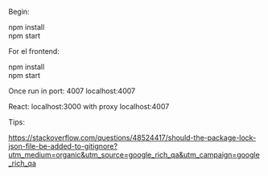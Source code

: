 Begin:

npm install
<br />
npm start

For el frontend:
 
npm install
<br />
npm start


Once run in port: 4007
localhost:4007

React: 
localhost:3000 with proxy localhost:4007

Tips:

https://stackoverflow.com/questions/48524417/should-the-package-lock-json-file-be-added-to-gitignore?utm_medium=organic&utm_source=google_rich_qa&utm_campaign=google_rich_qa
